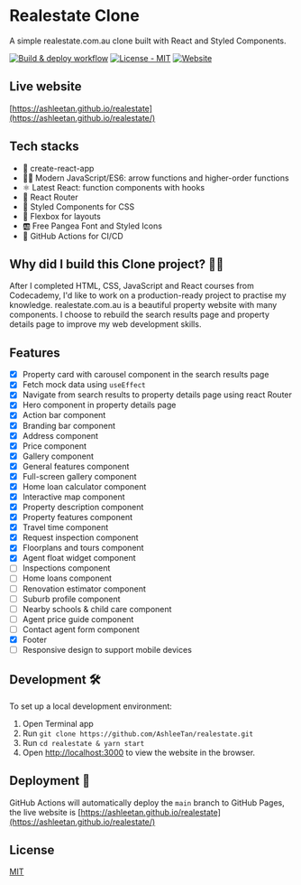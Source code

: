 # Realestate Clone

A simple realestate.com.au clone built with React and Styled Components.

[![Build & deploy workflow](https://github.com/AshleeTan/realestate/actions/workflows/build-deploy.yml/badge.svg)](https://github.com/AshleeTan/realestate/actions)
[![License - MIT](https://img.shields.io/badge/License-MIT-blue)](https://github.com/AshleeTan/realestate/blob/main/LICENSE)
[![Website](https://img.shields.io/badge/Live%20-website-orange)](https://ashleetan.github.io/realestate/)

## Live website
[https://ashleetan.github.io/realestate](https://ashleetan.github.io/realestate/)
## Tech stacks
* 🐣 create-react-app
* 👩‍💻 Modern JavaScript/ES6: arrow functions and higher-order functions
* ⚛️ Latest React: function components with hooks
* 🧭 React Router
* 🎨 Styled Components for CSS
* 🎁 Flexbox for layouts
* 🆎 Free Pangea Font and Styled Icons
* 🚙 GitHub Actions for CI/CD

## Why did I build this Clone project? 👩‍💻
After I completed HTML, CSS, JavaScript and React courses from Codecademy, I'd like to work on a production-ready project to practise my knowledge. realestate.com.au is a beautiful property website with many components. I choose to rebuild the search results page and property details page to improve my web development skills.

## Features
- [x] Property card with carousel component in the search results page
- [x] Fetch mock data using `useEffect`
- [x] Navigate from search results to property details page using react Router
- [x] Hero component in property details page
- [x] Action bar component
- [x] Branding bar component
- [x] Address component
- [x] Price component
- [x] Gallery component
- [x] General features component
- [x] Full-screen gallery component
- [x] Home loan calculator component
- [x] Interactive map component
- [x] Property description component
- [x] Property features component
- [x] Travel time component
- [x] Request inspection component
- [x] Floorplans and tours component
- [x] Agent float widget component
- [ ] Inspections component
- [ ] Home loans component
- [ ] Renovation estimator component
- [ ] Suburb profile component
- [ ] Nearby schools & child care component
- [ ] Agent price guide component
- [ ] Contact agent form component
- [x] Footer
- [ ] Responsive design to support mobile devices
## Development 🛠
To set up a local development environment:
1. Open Terminal app
1. Run `git clone https://github.com/AshleeTan/realestate.git`
1. Run `cd realestate & yarn start`
1. Open [http://localhost:3000](http://localhost:3000) to view the website in the browser.

## Deployment 🚀
GitHub Actions will automatically deploy the `main` branch to GitHub Pages, the live website is [https://ashleetan.github.io/realestate](https://ashleetan.github.io/realestate/)

## License
[MIT](https://github.com/AshleeTan/realestate/blob/main/LICENSE)
